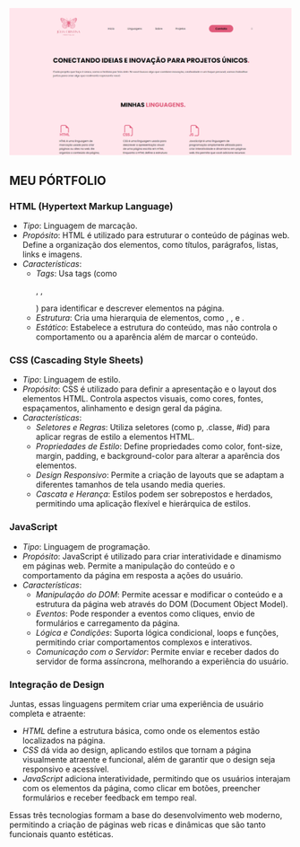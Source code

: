 ![preview](./assets/Preview.PNG)

## MEU PÓRTFOLIO

### HTML (Hypertext Markup Language)

- *Tipo*: Linguagem de marcação.
- *Propósito*: HTML é utilizado para estruturar o conteúdo de páginas web. Define a organização dos elementos, como títulos, parágrafos, listas, links e imagens.
- *Características*:
  - *Tags*: Usa tags (como <p>, <a>, <div>) para identificar e descrever elementos na página.
  - *Estrutura*: Cria uma hierarquia de elementos, como <html>, <head>, e <body>.
  - *Estático*: Estabelece a estrutura do conteúdo, mas não controla o comportamento ou a aparência além de marcar o conteúdo.

### CSS (Cascading Style Sheets)

- *Tipo*: Linguagem de estilo.
- *Propósito*: CSS é utilizado para definir a apresentação e o layout dos elementos HTML. Controla aspectos visuais, como cores, fontes, espaçamentos, alinhamento e design geral da página.
- *Características*:
  - *Seletores e Regras*: Utiliza seletores (como p, .classe, #id) para aplicar regras de estilo a elementos HTML.
  - *Propriedades de Estilo*: Define propriedades como color, font-size, margin, padding, e background-color para alterar a aparência dos elementos.
  - *Design Responsivo*: Permite a criação de layouts que se adaptam a diferentes tamanhos de tela usando media queries.
  - *Cascata e Herança*: Estilos podem ser sobrepostos e herdados, permitindo uma aplicação flexível e hierárquica de estilos.

### JavaScript

- *Tipo*: Linguagem de programação.
- *Propósito*: JavaScript é utilizado para criar interatividade e dinamismo em páginas web. Permite a manipulação do conteúdo e o comportamento da página em resposta a ações do usuário.
- *Características*:
  - *Manipulação do DOM*: Permite acessar e modificar o conteúdo e a estrutura da página web através do DOM (Document Object Model).
  - *Eventos*: Pode responder a eventos como cliques, envio de formulários e carregamento da página.
  - *Lógica e Condições*: Suporta lógica condicional, loops e funções, permitindo criar comportamentos complexos e interativos.
  - *Comunicação com o Servidor*: Permite enviar e receber dados do servidor de forma assíncrona, melhorando a experiência do usuário.

### Integração de Design

Juntas, essas linguagens permitem criar uma experiência de usuário completa e atraente:

- *HTML* define a estrutura básica, como onde os elementos estão localizados na página.
- *CSS* dá vida ao design, aplicando estilos que tornam a página visualmente atraente e funcional, além de garantir que o design seja responsivo e acessível.
- *JavaScript* adiciona interatividade, permitindo que os usuários interajam com os elementos da página, como clicar em botões, preencher formulários e receber feedback em tempo real.

Essas três tecnologias formam a base do desenvolvimento web moderno, permitindo a criação de páginas web ricas e dinâmicas que são tanto funcionais quanto estéticas.